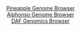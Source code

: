<div id="Pineapple_Genome_Browser" align="center">
  <a href="https://igv.org/app/?sessionURL=blob:zZJrb5swFIb_i6VWm0QAQxMCUjXRpOklWboloelFFTJgiFWwme2Ekij_fWfVpn1ZpebDpkm2hI.M_Z7Hzw5tqFRMcBQgx8RdE2NkILUSzZxUdUmnpKIKBTkpFTWQpDmVlKcUBTuUE6VJNJvAnyutaxVYFtN1pyK8EKZyTVKRreCkUWYqKmsgypIkQhItpLLOJNkIixWbTkMTUtcm3O2aXSsjmlikrFeCK2HVlBdxA.fFv0pxQbmoaFytS81eA8SQBzJmZk4.hct5mKZUqTFtr7LTcHwV3rrn0cNFb_AQ3Vwuo97yeM4KTvRa0lMZKnzknMEQF4MJGVfd6st8UlycNe2tP1FH7vD4_KVmkqpT7OG.6_m.5wEcxjP68j_1DYMd2PuRMwphLu7627ZZAYL7k9B7XmTRcHj.1bsbff5j9320N1Ap0jUYgdKV9AJsG67dM7pOr_PjE_cN2_aBkRQMBY9PBtKSpM.w_XGHdFuDN0jRb.tXhQwkZEYlCjq.bXvY953uiXdi.z7eGzu0luXfAzyKZr5nO6Hj9OKclRqkzmLFa2USzs1NmpvF9kCis1kbuaNK2eQeewq_OKrYRtNktI7u32BpILj69RGh0fck.ifuvSeIqZNDhRvczfH8xh.DalO7dF0aVov2.jZZgIWXw.c3ER2GJxeyIhr2QwWWP43bEMkI11DYMMUSVjLdLoGkaFCAHRfERakoBZiIZJF8sA3bwF37429B3f3T_js-">Pineapple Genome Browser</a>
</div>
<div id="Alphonso_Genome_Browser" align="center">
  <a href="https://igv.org/app/?sessionURL=blob:zZLtatswGEbvRdCxgWNbcm3XhjLStGlS92NtyNKlFCPbsqPWllRJttuE3Pu0srE_KzQ_NgZCyC.S9bxHZwM6IhXlDMQA2dC3IQQWUCvez3AjanKJG6JAXOJaEQtIUhJJWE5AvAElVhrPb87NyZXWQsWOQ7UYNJhV3FaejRu85gz3ys5544x4XeOMS6y5VM6RxB13aNUNepJhIWxzt2f7ToE1dnAtVpwp7gjCqrQ3_0t_ldKKMN6QtGlrTV8DpCaPyVjYJf48XMyGeU6USsjLtDgcJtPhV.9kvjwNRsv51WQxDxYfZrRiWLeSHGraX0_30Ni_NdOtmgXLJWqbqyIQbUeFu.cdfzh5FlQSdQhDeOCFURS6Bg5lBXn.n_o2g.7Y.9PEP8rqZA8dPY3gxfFZctKfj4OFvjQoxMXjH3uHYGuBmuet8QHkKxnG0LU8N7B8FAx.LOGB5bqRISQ5BfHdvQW0xPmj2X63AfpFGGuAIk_tq0AW4LIgEsSDyHVDGEXI3w_33SiCW2sDWln_Pbzj.Y15STREKEhLWmujdJEqJpSNGbO7vLSr9Y488XWoFzS7fhj5k6Kd9OjGoDUsmy8y79HFGzwtYK5_fUbT7HtS_RP73hPE1tmuyj2eDquD6RVbH397KMcJSZIOwXV0VgbqTTy7oSm5bLA2.03FfP40rsOSYqZNoaOKZrSm.mVhKPIexBB5RlyQ85obE4Gsso.u5VrQdz_9FtTb3m._Aw--">Alphonso Genome Browser</a>
</div>


<div id="DAF_Genomics_Browser" align="center">
  <a href="https://igv.org/app/?sessionURL=blob:tZFra9swFIb_i6D95JtkJ64NYZg16bo0GSRzAi0lqPKxrc2yPElekoX89wmvY7BRxqADHSFxLu8rPSf0FZTmskUpIh4eeRgjB.la7tdUdA0sqQCN0pI2GhykoAQFLQOUnlBJtaH56s521sZ0OvX9gpZuBa0UnGlPhx7tXC17U4MtdYlHBf0mW7rXHpPCFhvq06arZaulTxkDrd3A76Ctdntqt5.53TASdqJvDB9Ud9aENVZ4JbVueVvA4S9G_oOyXfxNtl1nQ_8cjrfFJJvfZptwmt_fjN_e5x_ebfPx9nLNq5aaXsGk3MxUtb1Z8btYL5YMsnK_mF8LRqrqIry.nB46rkBPcIyvwjhJggidHdRI1lsEiNUKpzhyYnLlkChyn4_haGz_QEmO0odHBxlF2Wdb_nBC5thZUEjDl35g5iCpClAodZMgiHGSkFEUR0GS4LNzQr1qXpnkLF8lcUAyQsbeExVWv.TN8H1W6M_ka2H8bbKNf8UUJE.buloePxWzjwccyLqu8AWZgQ3xfjF9AZWDXnxaKZWgxqZ.XJ_B0MYqCmjNLzLh.fH8HQ--">DAF Genomics Browser</a>
</div>

